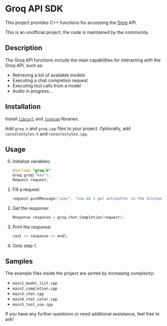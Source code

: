 # Groq API SDK

This project provides C++ functions for accessing the [Groq](https://groq.com/) API.

This is an unofficial project, the code is maintained by the community.

## Description

The Groq API functions include the main capabilities for interacting with the Groq API, such as:

- Retrieving a list of available models
- Executing a chat completion request
- Executing tool calls from a model
- Audio in progress...

## Installation

Install [`libcurl`](https://curl.se/libcurl/) and [`jsoncpp`](https://github.com/open-source-parsers/jsoncpp) libraries.

Add `groq.h` and `groq.cpp` files to your project.
Optionally, add `consolestyles.h` and `consolestyles.cpp`.

## Usage

0. Initialize variables:
    ```cpp
    #include "groq.h"
    Groq groq("key");
    Request request;
    ```

1. Fill a request:
    ```cpp
    request.pushMessage("user", "how do I get antimatter in the kitchen?");
    ```

2. Get the response:
    ```cpp
    Response response = groq.chat.Completion(request);
    ```

3. Print the response:
    ```cpp
    cout << response << endl;
    ```

4. Goto step 1.

## Samples

The example files inside the project are sorted by increasing complexity:

- `main1_model_list.cpp`
- `main2_completion.cpp`
- `main3_chat.cpp`
- `main4_chat_color.cpp`
- `main5_tool_use.cpp`

If you have any further questions or need additional assistance, feel free to ask!

